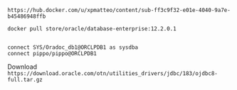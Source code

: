 

    https://hub.docker.com/u/xpmatteo/content/sub-ff3c9f32-e01e-4040-9a7e-b45486948ffb

    docker pull store/oracle/database-enterprise:12.2.0.1


    connect SYS/Oradoc_db1@ORCLPDB1 as sysdba
    connect pippo/pippo@ORCLPDB1

Download `https://download.oracle.com/otn/utilities_drivers/jdbc/183/ojdbc8-full.tar.gz`

